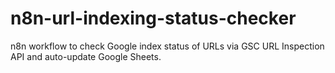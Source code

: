 # n8n-url-indexing-status-checker
n8n workflow to check Google index status of URLs via GSC URL Inspection API and auto-update Google Sheets.
